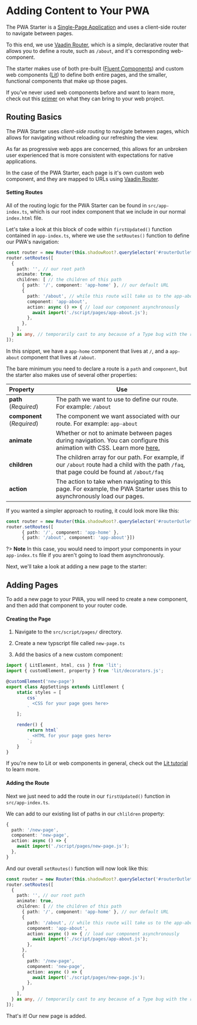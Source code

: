 # Adding Content to Your PWA

The PWA Starter is a [Single-Page Application](https://developer.mozilla.org/en-US/docs/Glossary/SPA) and uses a client-side router to navigate between pages. 

To this end, we use [Vaadin Router](https://vaadin.github.io/router/vaadin-router/demo/#vaadin-router-getting-started-demos), which is a simple, declarative router that allows you to define a route, such as `/about`, and it's corresponding web-component. 

The starter makes use of both pre-built ([Fluent Components]()) and custom web components ([Lit]()) to define both entire pages, and the smaller, functional components that make up those pages.

If you've never used web components before and want to learn more, check out this [primer](https://www.fast.design/docs/resources/why-web-components) on what they can bring to your web project.

## Routing Basics
The PWA Starter uses *client-side routing* to navigate between pages, which allows for navigating without reloading our refreshing the view.

As far as progressive web apps are concerned, this allows for an unbroken user experienced that is more consistent with expectations for native applications.

In the case of the PWA Starter, each page is it's own custom web component, and they are mapped to URLs using [Vaadin Router](https://vaadin.github.io/router/vaadin-router/demo/#vaadin-router-getting-started-demos).

#### Setting Routes

All of the routing logic for the PWA Starter can be found in `src/app-index.ts`, which is our root index component that we include in our normal `index.html` file.

Let's take a look at this block of code within `firstUpdated()` function contained in `app-index.ts`, where we use the `setRoutes()` function to define our PWA's navigation:

```typescript
const router = new Router(this.shadowRoot?.querySelector('#routerOutlet')); 
router.setRoutes([
  {
    path: '', // our root path
    animate: true,
    children: [ // the children of this path
      { path: '/', component: 'app-home' }, // our default URL
      {
        path: '/about', // while this route will take us to the app-about component
        component: 'app-about',
        action: async () => { // load our component asynchronously
          await import('./script/pages/app-about.js'); 
        },
      },
    ],
  } as any, // temporarily cast to any because of a Type bug with the router
]);
```

In this snippet, we have a `app-home` component that lives at `/`, and a `app-about` component that lives at `/about`. 

The bare minimum you need to declare a route is a `path` and `component`, but the starter also makes use of several other properties:

| Property |Use |
| :------|------ |
| **path** (*Required*)  |The path we want to use to define our route. For example: `/about`|
| **component** (*Required*) |The component we want associated with our route. For example: `app-about` |
| **animate** | Whether or not to animate between pages during navigation. You can configure this animation with CSS. Learn more [here.](https://vaadin.github.io/router/vaadin-router/demo/#vaadin-router-animated-transitions-demos)   |
| **children** | The children array for our path. For example, if our `/about` route had a child with the path `/faq`, that page could be found at `/about/faq`|
| **action** | The action to take when navigating to this page. For example, the PWA Starter uses this to asynchronously load our pages. |


If you wanted a simpler approach to routing, it could look more like this:


```typescript
const router = new Router(this.shadowRoot?.querySelector('#routerOutlet'));
router.setRoutes([
      { path: '/', component: 'app-home' },
      { path: '/about', component: 'app-about'}])
```

?> **Note** In this case, you would need to import your components in your `app-index.ts` file if you aren't going to load them asynchronously.

Next, we'll take a look at adding a new page to the starter:

## Adding Pages

To add a new page to your PWA, you will need to create a new component, and then add that component to your router code.

#### Creating the Page

1. Navigate to the `src/script/pages/` directory.

2. Create a new typscript file called `new-page.ts`

3. Add the basics of a new custom component:

```typescript
import { LitElement, html, css } from 'lit';
import { customElement, property } from 'lit/decorators.js';

@customElement('new-page')
export class AppSettings extends LitElement {
    static styles = [
        css`
          <CSS for your page goes here>
        `
    ];

    render() {
        return html`
          <HTML for your page goes here>
        `;
    }
}
```

If you're new to Lit or web components in general, check out the [Lit tutorial](https://lit.dev/tutorials/intro-to-lit/) to learn more.

#### Adding the Route

Next we just need to add the route in our `firstUpdated()` function in `src/app-index.ts`.

We can add to our existing list of paths in our `chlildren` property:

```typescript
{
  path: '/new-page',
  component: 'new-page',
  action: async () => { 
    await import('./script/pages/new-page.js'); 
  },
}
```

And our overall `setRoutes()` function will now look like this: 

```typescript
const router = new Router(this.shadowRoot?.querySelector('#routerOutlet')); 
router.setRoutes([
  {
    path: '', // our root path
    animate: true,
    children: [ // the children of this path
      { path: '/', component: 'app-home' }, // our default URL
      {
        path: '/about', // while this route will take us to the app-about component
        component: 'app-about',
        action: async () => { // load our component asynchronously
          await import('./script/pages/app-about.js'); 
        },
      },
      {
        path: '/new-page',
        component: 'new-page',
        action: async () => { 
          await import('./script/pages/new-page.js'); 
        },
      }
    ],
  } as any, // temporarily cast to any because of a Type bug with the router
]);
```

That's it! Our new page is added.